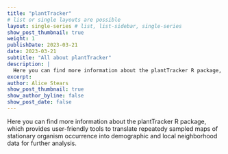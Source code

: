 ```yaml
---
title: "plantTracker"
# list or single layouts are possible
layout: single-series # list, list-sidebar, single-series
show_post_thumbnail: true
weight: 1
publishDate: 2023-03-21
date: 2023-03-21
subtitle: "All about plantTracker"
description: |
  Here you can find more information about the plantTracker R package, which provides easy tools to translate repeatedy maps of 
excerpt: 
author: Alice Stears
show_post_thumbnail: true
show_author_byline: false
show_post_date: false
---
```


  Here you can find more information about the plantTracker R package, which provides user-friendly tools to translate repeatedy sampled maps of stationary organism occurrence into demographic and local neighborhood data for further analysis.
